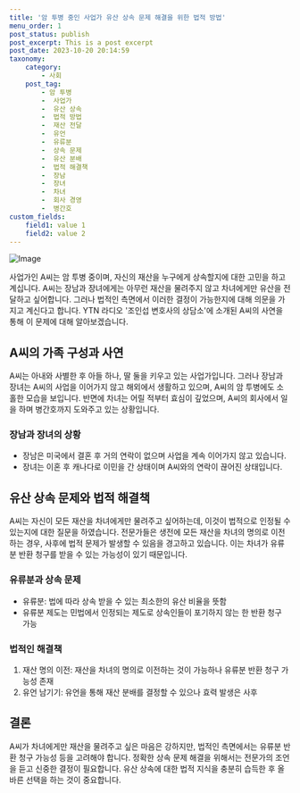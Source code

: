 ```yaml
---
title: '암 투병 중인 사업가 유산 상속 문제 해결을 위한 법적 방법'
menu_order: 1
post_status: publish
post_excerpt: This is a post excerpt
post_date: 2023-10-20 20:14:59
taxonomy:
    category:
        - 사회
    post_tag:
        - 암 투병
        -  사업가
        -  유산 상속
        -  법적 방법
        -  재산 전달
        -  유언
        -  유류분
        -  상속 문제
        -  유산 분배
        -  법적 해결책
        -  장남
        -  장녀
        -  차녀
        -  회사 경영
        -  병간호
custom_fields:
    field1: value 1
    field2: value 2
---
```


![Image](https://imgnews.pstatic.net/image/023/2024/02/06/0003815344_001_20240206180901073.jpg?type=w647)


사업가인 A씨는 암 투병 중이며, 자신의 재산을 누구에게 상속할지에 대한 고민을 하고 계십니다. A씨는 장남과 장녀에게는 아무런 재산을 물려주지 않고 차녀에게만 유산을 전달하고 싶어합니다. 그러나 법적인 측면에서 이러한 결정이 가능한지에 대해 의문을 가지고 계신다고 합니다. YTN 라디오 '조인섭 변호사의 상담소'에 소개된 A씨의 사연을 통해 이 문제에 대해 알아보겠습니다.

## A씨의 가족 구성과 사연
A씨는 아내와 사별한 후 아들 하나, 딸 둘을 키우고 있는 사업가입니다. 그러나 장남과 장녀는 A씨의 사업을 이어가지 않고 해외에서 생활하고 있으며, A씨의 암 투병에도 소홀한 모습을 보입니다. 반면에 차녀는 어릴 적부터 효심이 깊었으며, A씨의 회사에서 일을 하며 병간호까지 도와주고 있는 상황입니다.

### 장남과 장녀의 상황
- 장남은 미국에서 결혼 후 거의 연락이 없으며 사업을 계속 이어가지 않고 있습니다.
- 장녀는 이혼 후 캐나다로 이민을 간 상태이며 A씨와의 연락이 끊어진 상태입니다.

## 유산 상속 문제와 법적 해결책
A씨는 자신이 모든 재산을 차녀에게만 물려주고 싶어하는데, 이것이 법적으로 인정될 수 있는지에 대한 질문을 하였습니다. 전문가들은 생전에 모든 재산을 차녀의 명의로 이전하는 경우, 사후에 법적 문제가 발생할 수 있음을 경고하고 있습니다. 이는 차녀가 유류분 반환 청구를 받을 수 있는 가능성이 있기 때문입니다.

### 유류분과 상속 문제
- 유류분: 법에 따라 상속 받을 수 있는 최소한의 유산 비율을 뜻함
- 유류분 제도는 민법에서 인정되는 제도로 상속인들이 포기하지 않는 한 반환 청구 가능

### 법적인 해결책
1. 재산 명의 이전: 재산을 차녀의 명의로 이전하는 것이 가능하나 유류분 반환 청구 가능성 존재
2. 유언 남기기: 유언을 통해 재산 분배를 결정할 수 있으나 효력 발생은 사후

## 결론
A씨가 차녀에게만 재산을 물려주고 싶은 마음은 강하지만, 법적인 측면에서는 유류분 반환 청구 가능성 등을 고려해야 합니다. 정확한 상속 문제 해결을 위해서는 전문가의 조언을 듣고 신중한 결정이 필요합니다. 유산 상속에 대한 법적 지식을 충분히 습득한 후 올바른 선택을 하는 것이 중요합니다.
